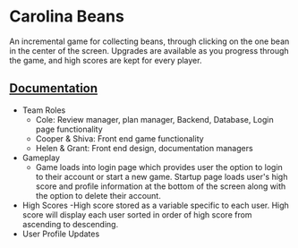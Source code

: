 # Carolina Beans

An incremental game for collecting beans, through clicking on the one bean in the center of the screen. Upgrades are available as you progress through the game, and high scores are kept for every player.

## [Documentation](https://github.com/jdmar3-comp426/a99-finale/tree/main/docs)

 - Team Roles
    - Cole: Review manager, plan manager, Backend, Database, Login page functionality
    - Cooper & Shiva: Front end game functionality
    - Helen & Grant: Front end design, documentation managers
 - Gameplay
    - Game loads into login page which provides user the option to login to their account or start a new game.
    Startup page loads user's high score and profile information at the bottom of the screen along with the option to delete their account.
 - High Scores
    -High score stored as a variable specific to each user. High score will display each user sorted in order of high score from ascending to descending.
 - User Profile Updates
